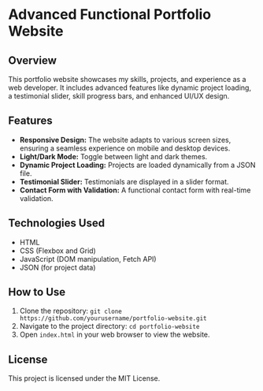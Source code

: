 # Advanced Functional Portfolio Website

## Overview
This portfolio website showcases my skills, projects, and experience as a web developer. It includes advanced features like dynamic project loading, a testimonial slider, skill progress bars, and enhanced UI/UX design.

## Features
- **Responsive Design:** The website adapts to various screen sizes, ensuring a seamless experience on mobile and desktop devices.
- **Light/Dark Mode:** Toggle between light and dark themes.
- **Dynamic Project Loading:** Projects are loaded dynamically from a JSON file.
- **Testimonial Slider:** Testimonials are displayed in a slider format.
- **Contact Form with Validation:** A functional contact form with real-time validation.

## Technologies Used
- HTML
- CSS (Flexbox and Grid)
- JavaScript (DOM manipulation, Fetch API)
- JSON (for project data)

## How to Use
1. Clone the repository: `git clone https://github.com/yourusername/portfolio-website.git`
2. Navigate to the project directory: `cd portfolio-website`
3. Open `index.html` in your web browser to view the website.

## License
This project is licensed under the MIT License.
